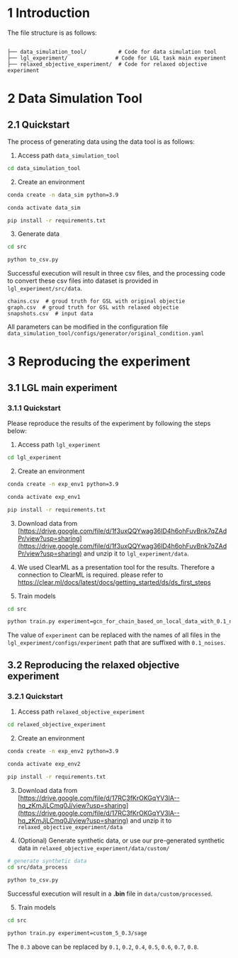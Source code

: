 # 1 Introduction
The file structure is as follows:
```

├── data_simulation_tool/          # Code for data simulation tool
├── lgl_experiment/               # Code for LGL task main experiment
├── relaxed_objective_experiment/  # Code for relaxed objective experiment
```

# 2 Data Simulation Tool
## 2.1 Quickstart
The process of generating data using the data tool is as follows:
1. Access path `data_simulation_tool`
```bash
cd data_simulation_tool
```
2. Create an environment
```Bash
conda create -n data_sim python=3.9

conda activate data_sim

pip install -r requirements.txt
```
3. Generate data
```bash
cd src

python to_csv.py
```

Successful execution will result in three csv files, and the processing code to convert these csv files into dataset is provided in `lgl_experiment/src/data`.
```
chains.csv  # groud truth for GSL with original objectie
graph.csv  # groud truth for GSL with relaxed objectie
snapshots.csv  # input data
```

All parameters can be modified in the configuration file `data_simulation_tool/configs/generator/original_condition.yaml`

# 3 Reproducing the experiment
## 3.1 LGL main experiment

### 3.1.1 Quickstart
Please reproduce the results of the experiment by following the steps below:
1. Access path `lgl_experiment`
```bash
cd lgl_experiment
```
2. Create an environment
```Bash
conda create -n exp_env1 python=3.9

conda activate exp_env1

pip install -r requirements.txt
```

3. Download data from [https://drive.google.com/file/d/1f3uxQQYwag36ID4h6ohFuvBnk7qZAdPr/view?usp=sharing](https://drive.google.com/file/d/1f3uxQQYwag36ID4h6ohFuvBnk7qZAdPr/view?usp=sharing) and unzip it to `lgl_experiment/data`.

4. We used ClearML as a presentation tool for the results. Therefore a connection to ClearML is required. please refer to https://clear.ml/docs/latest/docs/getting_started/ds/ds_first_steps

5. Train models
```bash
cd src

python train.py experiment=gcn_for_chain_based_on_local_data_with_0.1_noises
```
The value of `experiment` can be replaced with the names of all files in the `lgl_experiment/configs/experiment` path that are suffixed with `0.1_noises`.

## 3.2 Reproducing the relaxed objective experiment

### 3.2.1 Quickstart
1. Access path `relaxed_objective_experiment`

```bash
cd relaxed_objective_experiment
```

2. Create an environment

```Bash
conda create -n exp_env2 python=3.9

conda activate exp_env2

pip install -r requirements.txt
```

3. Download data from [https://drive.google.com/file/d/17RC3fKrOKGqYV3lA--hq_zKmJjLCmq0J/view?usp=sharing](https://drive.google.com/file/d/17RC3fKrOKGqYV3lA--hq_zKmJjLCmq0J/view?usp=sharing) and unzip it to `relaxed_objective_experiment/data`

4. (Optional) Generate synthetic data, or use our pre-generated synthetic data in `relaxed_objective_experiment/data/custom/`

```bash
# generate synthetic data
cd src/data_process

python to_csv.py
```

Successful execution will result in a **.bin** file in `data/custom/processed`.

5. Train models

```bash
cd src

python train.py experiment=custom_5_0.3/sage
```

The `0.3` above can be replaced by `0.1`, `0.2`, `0.4`, `0.5`, `0.6`, `0.7`, `0.8`.
